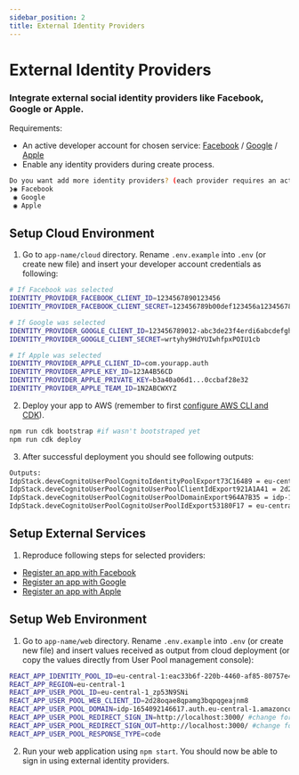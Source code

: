 ```yaml
---
sidebar_position: 2
title: External Identity Providers
---
```


# External Identity Providers

### Integrate external social identity providers like Facebook, Google or Apple.

Requirements: 
* An active developer account for chosen service:  [Facebook](https://developers.facebook.com/) / [Google](https://developers.google.com/) / [Apple](https://developer.apple.com/)
* Enable any identity providers during create process.
```sh
Do you want add more identity providers? (each provider requires an active developer account).
❯◉ Facebook
 ◉ Google
 ◉ Apple
 ```


## Setup Cloud Environment

1. Go to `app-name/cloud` directory. Rename `.env.example` into `.env` (or create new file) and insert your developer account credentials as following:
```sh
# If Facebook was selected
IDENTITY_PROVIDER_FACEBOOK_CLIENT_ID=1234567890123456
IDENTITY_PROVIDER_FACEBOOK_CLIENT_SECRET=123456789b00def123456a12345678d1

# If Google was selected
IDENTITY_PROVIDER_GOOGLE_CLIENT_ID=123456789012-abc3de23f4erdi6abcdefghi0987m1n1.apps.googleusercontent.com
IDENTITY_PROVIDER_GOOGLE_CLIENT_SECRET=wrtyhy9HdYUIwhfpxPOIU1cb

# If Apple was selected
IDENTITY_PROVIDER_APPLE_CLIENT_ID=com.yourapp.auth
IDENTITY_PROVIDER_APPLE_KEY_ID=123A4B56CD
IDENTITY_PROVIDER_APPLE_PRIVATE_KEY=b3a40a06d1...0ccbaf28e32
IDENTITY_PROVIDER_APPLE_TEAM_ID=1N2ABCWXYZ
```

2. Deploy your app to AWS (remember to first [configure AWS CLI and CDK](https://github.com/codeandpepper/janush#aws)).
```sh
npm run cdk bootstrap #if wasn't bootstraped yet
npm run cdk deploy
```

3. After successful deployment you should see following outputs:
```sh
Outputs:
IdpStack.deveCognitoUserPoolCognitoIdentityPoolExport73C16489 = eu-central-1:eac33b6f-220b-4460-af85-80757e45f905
IdpStack.deveCognitoUserPoolCognitoUserPoolClientIdExport921A1A41 = 2d28oqae8qpamg3bqpqgeajnm8
IdpStack.deveCognitoUserPoolCognitoUserPoolDomainExport964A7B35 = idp-1654092146617.auth.eu-central-1.amazoncognito.com
IdpStack.deveCognitoUserPoolCognitoUserPoolIdExport53180F17 = eu-central-1_zp53N9SNi
```

## Setup External Services

1. Reproduce following steps for selected providers:
* [Register an app with Facebook](https://docs.aws.amazon.com/cognito/latest/developerguide/cognito-user-pools-social-idp.html#cognito-user-pools-social-idp-step-1-facebook)
* [Register an app with Google](https://docs.aws.amazon.com/cognito/latest/developerguide/cognito-user-pools-social-idp.html#cognito-user-pools-social-idp-step-1-google)
* [Register an app with Apple](https://docs.aws.amazon.com/cognito/latest/developerguide/cognito-user-pools-social-idp.html#cognito-user-pools-social-idp-step-1-apple)

## Setup Web Environment

1. Go to `app-name/web` directory. Rename `.env.example` into `.env` (or create new file) and insert values received as output from cloud deployment (or copy the values directly from User Pool management console):
```sh
REACT_APP_IDENTITY_POOL_ID=eu-central-1:eac33b6f-220b-4460-af85-80757e45f905
REACT_APP_REGION=eu-central-1
REACT_APP_USER_POOL_ID=eu-central-1_zp53N9SNi
REACT_APP_USER_POOL_WEB_CLIENT_ID=2d28oqae8qpamg3bqpqgeajnm8
REACT_APP_USER_POOL_DOMAIN=idp-1654092146617.auth.eu-central-1.amazoncognito.com
REACT_APP_USER_POOL_REDIRECT_SIGN_IN=http://localhost:3000/ #change for production
REACT_APP_USER_POOL_REDIRECT_SIGN_OUT=http://localhost:3000/ #change for production
REACT_APP_USER_POOL_RESPONSE_TYPE=code
```

2. Run your web application using `npm start`. You should now be able to sign in using external identity providers.